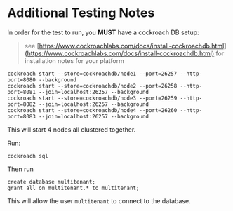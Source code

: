 
# Additional Testing Notes

In order for the test to run, you __MUST__ have a cockroach DB setup:


> see [https://www.cockroachlabs.com/docs/install-cockroachdb.html](https://www.cockroachlabs.com/docs/install-cockroachdb.html) for installation notes for your platform

```
cockroach start --store=cockroachdb/node1 --port=26257 --http-port=8080 --background
cockroach start --store=cockroachdb/node2 --port=26258 --http-port=8081 --join=localhost:26257 --background
cockroach start --store=cockroachdb/node3 --port=26259 --http-port=8082 --join=localhost:26257 --background
cockroach start --store=cockroachdb/node4 --port=26260 --http-port=8083 --join=localhost:26257 --background
```

This will start 4 nodes all clustered together.

Run:

```
cockroach sql
```

Then run

```
create database multitenant;
grant all on multitenant.* to multitenant;
```

This will allow the user `multitenant` to connect to the database.

